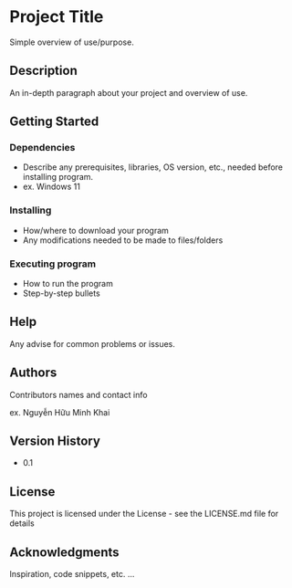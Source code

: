 # Project Title

Simple overview of use/purpose.

## Description

An in-depth paragraph about your project and overview of use.

## Getting Started

### Dependencies

* Describe any prerequisites, libraries, OS version, etc., needed before installing program.
* ex. Windows 11

### Installing

* How/where to download your program
* Any modifications needed to be made to files/folders

### Executing program

* How to run the program
* Step-by-step bullets

## Help

Any advise for common problems or issues.

## Authors

Contributors names and contact info

ex. Nguyễn Hữu Minh Khai

## Version History

* 0.1

## License

This project is licensed under the License - see the LICENSE.md file for details

## Acknowledgments

Inspiration, code snippets, etc.
...
